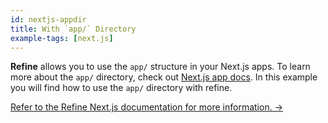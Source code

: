 ```yaml
---
id: nextjs-appdir
title: With `app/` Directory
example-tags: [next.js]
---
```


**Refine** allows you to use the `app/` structure in your Next.js apps. To learn more about the `app/` directory, check out [Next.js app docs](https://nextjs.org/docs/app). In this example you will find how to use the `app/` directory with refine.

[Refer to the Refine Next.js documentation for more information. →](/docs/packages/list-of-packages)

<CodeSandboxExample path="with-nextjs-appdir" />
